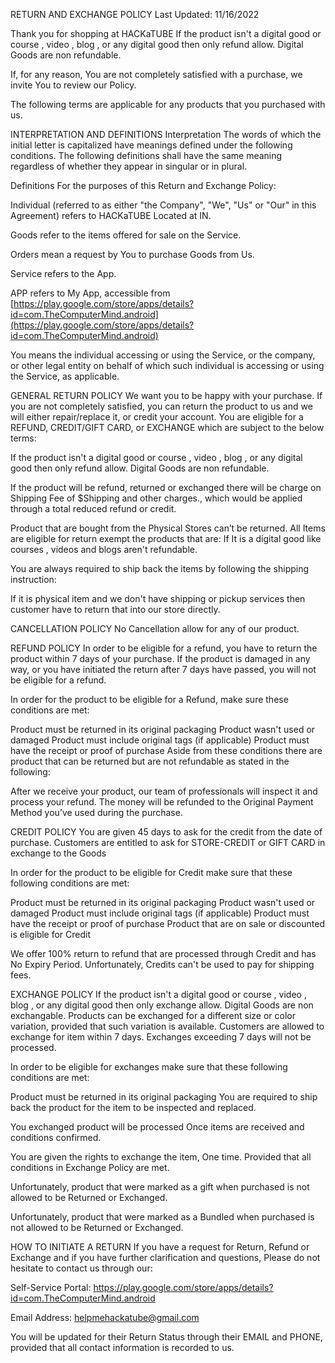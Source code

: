 RETURN AND EXCHANGE POLICY
Last Updated: 11/16/2022

Thank you for shopping at HACKaTUBE
If the product isn't a digital good or course , video , blog , or any digital good then only refund allow. Digital Goods are non refundable.

If, for any reason, You are not completely satisfied with a purchase, we invite You to review our Policy. 

The following terms are applicable for any products that you purchased with us.

 

INTERPRETATION AND DEFINITIONS
Interpretation
The words of which the initial letter is capitalized have meanings defined under the following conditions. The following definitions shall have the same meaning regardless of whether they appear in singular or in plural.

Definitions
For the purposes of this Return and Exchange Policy:

Individual (referred to as either "the Company", "We", "Us" or "Our" in this Agreement) refers to HACKaTUBE Located at IN.

Goods refer to the items offered for sale on the Service.

Orders mean a request by You to purchase Goods from Us.

Service refers to the App.

APP refers to My App, accessible from [https://play.google.com/store/apps/details?id=com.TheComputerMind.android](https://play.google.com/store/apps/details?id=com.TheComputerMind.android)

You means the individual accessing or using the Service, or the company, or other legal entity on behalf of which such individual is accessing or using the Service, as applicable.

 
GENERAL RETURN POLICY
We want you to be happy with your purchase. If you are not completely satisfied, you can return the product to us and we will either repair/replace it, or credit your account. You are eligible for a REFUND, CREDIT/GIFT CARD, or EXCHANGE which are subject to the below terms:

If the product isn't a digital good or course , video , blog , or any digital good then only refund allow. Digital Goods are non refundable.

If the product will be refund, returned or exchanged there will be charge on Shipping Fee of $Shipping and other charges., which would be applied through a total reduced refund or credit.

Product that are bought from the Physical Stores can’t be returned. All Items are eligible for return exempt the products that are: If It is a digital good like courses , videos and blogs aren't refundable.

You are always required to ship back the items by following the shipping instruction:

If it is physical item and we don't have shipping or pickup services then customer have to return that into our store directly.


CANCELLATION POLICY
No Cancellation allow for any of our product.
 
REFUND POLICY
In order to be eligible for a refund, you have to return the product within 7 days of your purchase. If the product is damaged in any way, or you have initiated the return after 7 days have passed, you will not be eligible for a refund.

In order for the product to be eligible for a Refund, make sure these conditions are met:

Product must be returned in its original packaging
Product wasn't used or damaged
Product must include original tags (if applicable)
Product must have the receipt or proof of purchase
Aside from these conditions there are product that can be returned but are not refundable as stated in the following:


After we receive your product, our team of professionals will inspect it and process your refund. The money will be refunded to the Original Payment Method you’ve used during the purchase. 

 
CREDIT POLICY
You are given 45 days to ask for the credit from the date of purchase. Customers are entitled to ask for STORE-CREDIT or GIFT CARD in exchange to the Goods

In order for the product to be eligible for Credit make sure that these following conditions are met:

Product must be returned in its original packaging
Product wasn't used or damaged
Product must include original tags (if applicable)
Product must have the receipt or proof of purchase
Product that are on sale or discounted is eligible for Credit

We offer 100% return to refund that are processed through Credit and has No Expiry Period. Unfortunately, Credits can't be used to pay for shipping fees.

 
EXCHANGE POLICY
If the product isn't a digital good or course , video , blog , or any digital good then only exchange allow. Digital Goods are non exchangable.
Products can be exchanged for a different size or color variation, provided that such variation is available. Customers are allowed to exchange for item within 7 days. Exchanges exceeding 7 days will not be processed. 

In order to be eligible for exchanges make sure that these following conditions are met:

Product must be returned in its original packaging
You are required to ship back the product for the item to be inspected and replaced.

You exchanged product will be processed Once items are received and conditions confirmed.

You are given the rights to exchange the item, One time. Provided that all conditions in Exchange Policy are met.

Unfortunately, product that were marked as a gift when purchased is not allowed to be Returned or Exchanged.

Unfortunately, product that were marked as a Bundled when purchased is not allowed to be Returned or Exchanged.

HOW TO INITIATE A RETURN
If you have a request for Return, Refund or Exchange and if you have further clarification and questions, Please do not hesitate to contact us through our:

Self-Service Portal: https://play.google.com/store/apps/details?id=com.TheComputerMind.android

Email Address: helpmehackatube@gmail.com

You will be updated for their Return Status through their EMAIL and PHONE, provided that all contact information is recorded to us.
